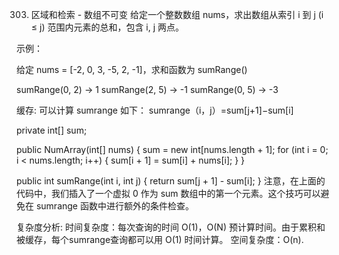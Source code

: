 303. 区域和检索 - 数组不可变
给定一个整数数组  nums，求出数组从索引 i 到 j  (i ≤ j) 范围内元素的总和，包含 i,  j 两点。

示例：

给定 nums = [-2, 0, 3, -5, 2, -1]，求和函数为 sumRange()

sumRange(0, 2) -> 1
sumRange(2, 5) -> -1
sumRange(0, 5) -> -3

缓存:
可以计算 sumrange 如下：
sumrange（i，j）=sum[j+1]−sum[i]


private int[] sum;

public NumArray(int[] nums) {
    sum = new int[nums.length + 1];
    for (int i = 0; i < nums.length; i++) {
        sum[i + 1] = sum[i] + nums[i];
    }
}

public int sumRange(int i, int j) {
    return sum[j + 1] - sum[i];
}
注意，在上面的代码中，我们插入了一个虚拟 0 作为 sum 数组中的第一个元素。这个技巧可以避免在 sumrange 函数中进行额外的条件检查。

复杂度分析:
时间复杂度：每次查询的时间 O(1)，O(N) 预计算时间。由于累积和被缓存，每个sumrange查询都可以用 O(1) 时间计算。
空间复杂度：O(n).

